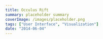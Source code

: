 ```yaml
---
title: Occulus Rift
summary: placeholder summary
coverImage: /images/placeholder.png
tags: ["User Interface", "Visualization"]
date: "2014-06-04"
---
```

